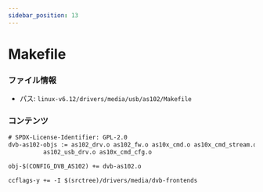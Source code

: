```yaml
---
sidebar_position: 13
---
```

# Makefile

### ファイル情報

- パス: `linux-v6.12/drivers/media/usb/as102/Makefile`

### コンテンツ

```txt
# SPDX-License-Identifier: GPL-2.0
dvb-as102-objs := as102_drv.o as102_fw.o as10x_cmd.o as10x_cmd_stream.o \
		  as102_usb_drv.o as10x_cmd_cfg.o

obj-$(CONFIG_DVB_AS102) += dvb-as102.o

ccflags-y += -I $(srctree)/drivers/media/dvb-frontends

```
